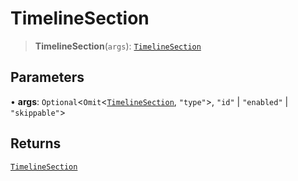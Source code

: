 # TimelineSection

> **TimelineSection**(`args`): [`TimelineSection`](reference/functions/TimelineSection.md)

## Parameters

• **args**: `Optional`<`Omit`<[`TimelineSection`](reference/functions/TimelineSection.md), `"type"`>, `"id"` | `"enabled"` | `"skippable"`>

## Returns

[`TimelineSection`](reference/functions/TimelineSection.md)
